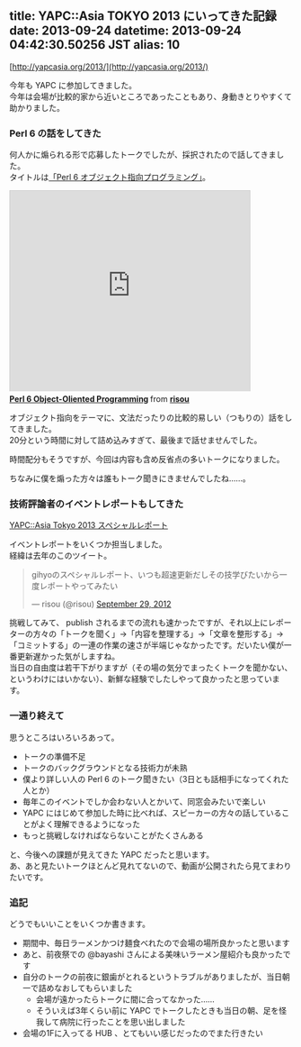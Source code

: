 title: YAPC::Asia TOKYO 2013 にいってきた記録
date: 2013-09-24
datetime: 2013-09-24 04:42:30.50256 JST
alias: 10
---
[http://yapcasia.org/2013/](http://yapcasia.org/2013/)

今年も YAPC に参加してきました。  
今年は会場が比較的家から近いところであったこともあり、身動きとりやすくて助かりました。

### Perl 6 の話をしてきた

何人かに煽られる形で応募したトークでしたが、採択されたので話してきました。  
タイトルは[「Perl 6 オブジェクト指向プログラミング」](http://yapcasia.org/2013/talk/show/ec0daecc-de77-11e2-8f00-96816aeab6a4)。

<iframe src="http://www.slideshare.net/slideshow/embed_code/26453891?rel=0" width="427" height="356" frameborder="0" marginwidth="0" marginheight="0" scrolling="no" style="border:1px solid #CCC;border-width:1px 1px 0;margin-bottom:5px" allowfullscreen webkitallowfullscreen mozallowfullscreen> </iframe> <div style="margin-bottom:5px"> <strong> <a href="https://www.slideshare.net/risou/perl-6-objectoliented-programming" title="Perl 6 Object-Oliented Programming" target="_blank">Perl 6 Object-Oliented Programming</a> </strong> from <strong><a href="http://www.slideshare.net/risou" target="_blank">risou</a></strong> </div>

オブジェクト指向をテーマに、文法だったりの比較的易しい（つもりの）話をしてきました。  
20分という時間に対して詰め込みすぎて、最後まで話せませんでした。

時間配分もそうですが、今回は内容も含め反省点の多いトークになりました。  

ちなみに僕を煽った方々は誰もトーク聞きにきませんでしたね……。

### 技術評論者のイベントレポートもしてきた

[YAPC::Asia Tokyo 2013 スペシャルレポート](http://gihyo.jp/news/report/01/yapcasia2013)

イベントレポートをいくつか担当しました。  
経緯は去年のこのツイート。

<blockquote class="twitter-tweet"><p>gihyoのスペシャルレポート、いつも超速更新だしその技学びたいから一度レポートやってみたい</p>&mdash; risou (@risou) <a href="https://twitter.com/risou/statuses/252077699877703680">September 29, 2012</a></blockquote>
<script async src="//platform.twitter.com/widgets.js" charset="utf-8"></script>

挑戦してみて、 publish されるまでの流れも速かったですが、それ以上にレポーターの方々の「トークを聞く」→「内容を整理する」→「文章を整形する」→「コミットする」の一連の作業の速さが半端じゃなかったです。だいたい僕が一番更新遅かった気がしますね。  
当日の自由度は若干下がりますが（その場の気分でまったくトークを聞かない、というわけにはいかない）、新鮮な経験でしたしやって良かったと思っています。

### 一通り終えて

思うところはいろいろあって。

- トークの準備不足
- トークのバックグラウンドとなる技術力が未熟
- 僕より詳しい人の Perl 6 のトーク聞きたい（3日とも話相手になってくれた人とか）
- 毎年このイベントでしか会わない人とかいて、同窓会みたいで楽しい
- YAPC にはじめて参加した時に比べれば、スピーカーの方々の話していることがよく理解できるようになった
- もっと挑戦しなければならないことがたくさんある

と、今後への課題が見えてきた YAPC だったと思います。  
あ、あと見たいトークほとんど見れてないので、動画が公開されたら見てまわりたいです。

### 追記

どうでもいいことをいくつか書きます。

- 期間中、毎日ラーメンかつけ麺食べれたので会場の場所良かったと思います
- あと、前夜祭での @bayashi さんによる美味いラーメン屋紹介も良かったです
- 自分のトークの前夜に銀歯がとれるというトラブルがありましたが、当日朝一で詰めなおしてもらいました
    - 会場が遠かったらトークに間に合ってなかった……
    - そういえば3年くらい前に YAPC でトークしたときも当日の朝、足を怪我して病院に行ったことを思い出しました
- 会場の1Fに入ってる HUB 、とてもいい感じだったのでまた行きたい
